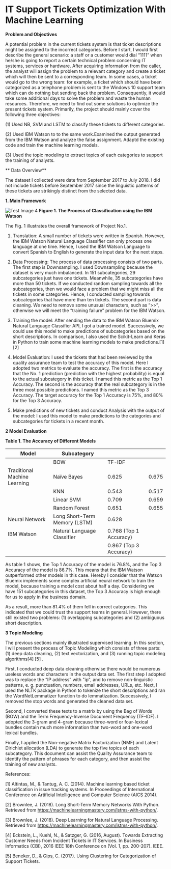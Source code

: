 # IT Support Tickets Optimization With Machine Learning #


**Problem and Objectives**

A potential problem in the current tickets system is that ticket descriptions
might be assigned to the incorrect categories. Before I start, I would first
describe the general scenario: a staff or a customer would dial “1111” when
he/she is going to report a certain technical problem concerning IT systems,
services or hardware. After acquiring information from the caller, the analyst
will assign the problem to a relevant category and create a ticket which will
then be sent to a corresponding team. In some cases, a ticket would go to the
wrong team: for example, a ticket which should have been categorized as a
telephone problem is sent to the Windows 10 support team which can do nothing
but sending back the problem. Consequently, it would take some additional days
to solve the problem and waste the human resources. Therefore, we need to find
out some solutions to optimize the present tickets system. Primarily, the
project should mainly cover the following three objectives:

(1) Used NB, SVM and LSTM to classify these tickets to different categories.


(2) Used IBM Watson to to the same work.Examined the output generated from the IBM Watson and analyze the false assignment. Adaptd the existing code and train the machine learning models.


(3) Used the topic modeling to extract topics of each categories to support the training of analysts.

** Data Overview**

The dataset I collected were date from September 2017 to July 2018. I did not
include tickets before September 2017 since the linguistic patterns of these
tickets are strikingly distinct from the selected data. 

**1. Main Framework**

![Test Image 4](https://github.com/yipinlyu/IT-support-tickets-optimization-with-machine-learning/blob/master/framework.png)
**Figure 1. The Process of Classification using the IBM Watson**

The Fig. 1 illustrates the overall framework of Project No.1.

1.  Translation: A small number of tickets were written in Spanish. However, the
    IBM Watson Natural Language Classifier can only process one language at one
    time. Hence, I used the IBM Watson Language to convert Spanish to English to
    generate the input data for the next steps.

2.  Data Processing: The process of data processing consists of two parts. The
    first step is Downsampling. I used Downsampling because the dataset is very
    much imbalanced. In 151 subcategories, 29 subcategories just have one
    tickets. Meanwhile, 35 subcategories have more than 50 tickets. If we
    conducted random sampling towards all the subcategories, then we would face
    a problem that we might miss all the tickets in some categories. Hence, I
    conducted sampling towards subcategories that have more than ten tickets.
    The second part is data cleaning. We need to remove some unusual characters,
    such as “\>\>”, otherwise we will meet the “training failure” problem for
    the IBM Watson.

3.  Training the model: After sending the data to the IBM Watson Bluemix Natural
    Language Classifier API, I got a trained model. Successively, we could use
    this model to make predictions of subcategories based on the short
    descriptions. In comparison, I also used the Scikit-Learn and Keras in
    Python to train some machine learning models to make predictions.[1] [2]

4.  Model Evaluation: I used the tickets that had been reviewed by the quality
    assurance team to test the accuracy of this model. Here I adopted two
    metrics to evaluate the accuracy. The first is the accuracy that the No. 1
    prediction (prediction with the highest probability) is equal to the actual
    subcategory in this ticket. I named this metric as the Top 1 Accuracy. The
    second is the accuracy that the real subcategory is in the three most
    possible predictions. I named this metric as the Top 3 Accuracy. The target
    accuracy for the Top 1 Accuracy is 75%, and 80% for the Top 3 Accuracy.

5.  Make predictions of new tickets and conduct Analysis with the output of the
    model: I used this model to make predictions to the categories and
    subcategories for tickets in a recent month.

**2 Model Evaluation**

**Table 1. The Accuracy of Different Models**

| Model                        | Subcategory                   |                        |       |
|------------------------------|-------------------------------|------------------------|-------|
|                              | BOW                           | TF-IDF                 |       |
| Traditional Machine Learning | Naïve Bayes                   | 0.625                  | 0.675 |
|                              | KNN                           | 0.543                  | 0.517 |
|                              | Linear SVM                    | 0.709                  | 0.659 |
|                              | Random Forest                 | 0.651                  | 0.655 |
| Neural Network               | Long Short-Term Memory (LSTM) | 0.628                  |       |
| IBM Watson                   | Natural Language Classifier   | 0.768 (Top 1 Accuracy) |       |
|                              |                               | 0.867 (Top 3 Accuracy) |       |

As table 1 shows, the Top 1 Accuracy of the model is 76.8%, and the Top 3
Accuracy of the model is 86.7%. This means that the IBM Watson outperformed
other models in this case. Hereby I consider that the Watson Bluemix implements
some complex artificial neural network to train the model, because training a
model cost about half a day. Considering we have 151 subcategories in this
dataset, the Top 3 Accuracy is high enough for us to apply in the business
domain.

As a result, more than 81.4% of them fell in correct categories. This
indicated that we could trust the support teams in general. However, there still
existed two problems: (1) overlapping subcategories and (2) ambiguous short
description. 

**3 Topic Modeling**

The previous sections mainly illustrated supervised learning. In this section, I
will present the process of Topic Modeling which consists of three parts: (1)
deep data cleaning, (2) text vectorization, and (3) running topic modeling
algorithms[4] [5] .

First, I conducted deep data cleaning otherwise there would be
numerous useless words and characters in the output data set. The first step I
adopted was to replace the “IP address” with "ip", and to remove non-linguistic
patterns, e. g. punctuation, numbers, email addresses, URLs, etc. Next, I used
the NLTK package in Python to tokenize the short descriptions and ran the
WordNetLemmatizer function to do lemmatization. Successively, I removed the stop
words and generated the cleaned data set.

Second, I converted these texts to a matrix by using the Bag of Words (BOW) and
the Term Frequency-Inverse Document Frequency (TF-IDF). I adopted the 3-gram and
4-gram because three-word or four-lexical bundles contain much more information
than two-word and one-word lexical bundles.

Finally, I applied the Non-negative Matrix Factorization (NMF) and Latent
Dirichlet allocation (LDA) to generate the top five topics of each subcategory.
This document can assist the Quality Assurance team to identify the pattern of
phrases for each category, and then assist the training of new analysts.

 References:

[1] 	Altintas, M., & Tantug, A. C. (2014). Machine learning based ticket classification in issue tracking systems. In Proceedings of International Conference on Artificial Intelligence and Computer Science (AICS 2014).

[2] 	Brownlee, J. (2018). Long Short-Term Memory Networks With Python. Retrieved from https://machinelearningmastery.com/lstms-with-python/.

[3] 	Brownlee, J. (2018). Deep Learning for Natural Language Processing. Retrieved from https://machinelearningmastery.com/lstms-with-python/.

[4] 	Eckstein, L., Kuehl, N., & Satzger, G. (2016, August). Towards Extracting Customer Needs from Incident Tickets in IT Services. In Business Informatics (CBI), 2016 IEEE 18th Conference on (Vol. 1, pp. 200-207). IEEE. 

[5] 	Beneker, D., & Gips, C. (2017). Using Clustering for Categorization of Support Tickets.

